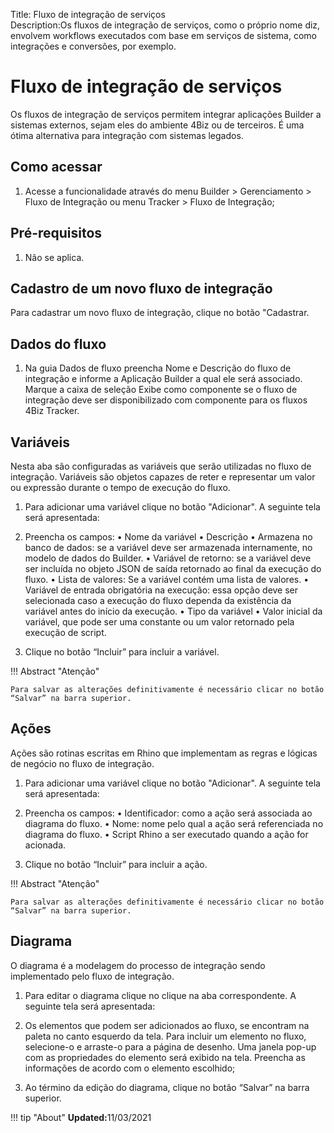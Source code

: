 Title: Fluxo de integração de serviços  
Description:Os fluxos de integração de serviços, como o próprio nome diz, envolvem workflows executados com base em serviços de sistema, como integrações e conversões, por exemplo.   


# Fluxo de integração de serviços 

Os fluxos de integração de serviços permitem integrar aplicações Builder a sistemas externos, sejam eles do ambiente 4Biz ou de terceiros. É uma ótima alternativa para integração com sistemas legados.  

## Como acessar    

1.	Acesse a funcionalidade através do menu Builder > Gerenciamento > Fluxo de Integração ou menu Tracker > Fluxo de Integração;    

## Pré-requisitos    

1. Não se aplica.   

## Cadastro de um novo fluxo de integração

Para cadastrar um novo fluxo de integração, clique no botão "Cadastrar.

## Dados do fluxo

1.	Na guia Dados de fluxo preencha Nome e Descrição do fluxo de integração e informe a Aplicação Builder a qual ele será associado. Marque a caixa de seleção Exibe como componente se o fluxo de integração deve ser disponibilizado com componente para os fluxos 4Biz Tracker.

## Variáveis

Nesta aba são configuradas as variáveis que serão utilizadas no fluxo de integração. Variáveis são objetos capazes de reter e representar um valor ou expressão durante o tempo de execução do fluxo.

1.	Para adicionar uma variável clique no botão "Adicionar". A seguinte tela será apresentada:

2.	Preencha os campos:
    •	Nome da variável
    •	Descrição
    •	Armazena no banco de dados: se a variável deve ser armazenada internamente, no modelo de dados do Builder.
    •	Variável de retorno: se a variável deve ser incluída no objeto JSON de saída retornado ao final da execução do fluxo.
    •	Lista de valores: Se a variável contém uma lista de valores.
    •	Variável de entrada obrigatória na execução: essa opção deve ser selecionada caso a execução do fluxo dependa da existência da variável antes do início da execução.
    •	Tipo da variável
    •	Valor inicial da variável, que pode ser uma constante ou um valor retornado pela execução de script.

3.	Clique no botão “Incluir” para incluir a variável.

!!! Abstract "Atenção"
    
    Para salvar as alterações definitivamente é necessário clicar no botão “Salvar” na barra superior.

## Ações

Ações são rotinas escritas em Rhino que implementam as regras e lógicas de negócio no fluxo de integração. 

1.	Para adicionar uma variável clique no botão "Adicionar". A seguinte tela será apresentada:

2.	Preencha os campos:
    •	Identificador: como a ação será associada ao diagrama do fluxo.
    •	Nome:  nome pelo qual a ação será referenciada no diagrama do fluxo.
    •	Script Rhino a ser executado quando a ação for acionada.

3.	Clique no botão “Incluir” para incluir a ação.

!!! Abstract "Atenção"

    Para salvar as alterações definitivamente é necessário clicar no botão “Salvar” na barra superior.

## Diagrama

O diagrama é a modelagem do processo de integração sendo implementado pelo fluxo de integração.

1.	Para editar o diagrama clique no clique na aba correspondente. A seguinte tela será apresentada:

2.	Os elementos que podem ser adicionados ao fluxo, se encontram na paleta no canto esquerdo da tela. Para incluir um elemento no fluxo, selecione-o e arraste-o para a página de desenho. Uma janela pop-up com as propriedades do elemento será exibido na tela. Preencha as informações de acordo com o elemento escolhido;

3.	Ao término da edição do diagrama, clique no botão “Salvar” na barra superior.



!!! tip "About"
    <b>Updated:</b>11/03/2021
